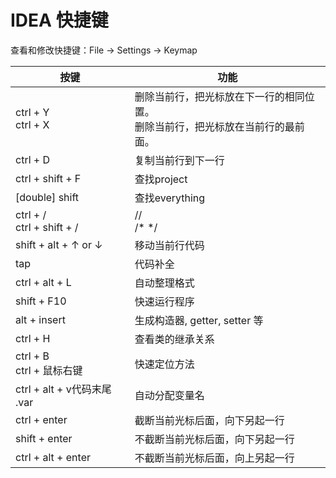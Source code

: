 # IDEA 快捷键

查看和修改快捷键：File → Settings → Keymap

|按键|功能|
| --- | --- |
| ctrl + Y<br/>ctrl + X | 删除当前行，把光标放在下一行的相同位置。<br/>删除当前行，把光标放在当前行的最前面。 |
| ctrl + D | 复制当前行到下一行 |
| ctrl + shift + F | 查找project |
| [double] shift | 查找everything |
| ctrl + / <br/>ctrl + shift + / | //<br/>/*  */ |
| shift + alt + ↑ or ↓ | 移动当前行代码 |
| tap | 代码补全 |
| ctrl + alt + L | 自动整理格式 |
| shift + F10 | 快速运行程序 |
| alt + insert | 生成构造器, getter, setter 等 |
| ctrl + H | 查看类的继承关系 |
| ctrl + B<br/>ctrl + 鼠标右键 | 快速定位方法 |
| ctrl + alt + v代码末尾 .var | 自动分配变量名 |
| ctrl + enter | 截断当前光标后面，向下另起一行 |
| shift + enter  | 不截断当前光标后面，向下另起一行 |
| ctrl + alt + enter  | 不截断当前光标后面，向上另起一行 |